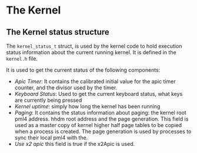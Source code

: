 # The Kernel

## The Kernel status structure

The `kernel_status_t` struct, is used by the kernel code to hold execution status information about the current running kernel. It is defined in the `kernel.h` file.

It is used to get the current status of the following components:

* _Apic Timer_: It contains the calibrated initial value for the apic timer counter, and the divisor used by the timer.
* _Keyboard Status_: Used to get the current keyboard status, what keys are currently being pressed
* _Kernel uptime_: simply how long the kernel has been running
* _Paging_: It contains the status information about paging: the kernel root pml4 address. hhdm root address and the page generation. This field is used as a master copy of kernel higher half page tables to be copied when a process is created. The page generation is used by processes to sync their local pml4 with the.
* _Use x2 apic_ this field is true if the x2Apic is used.



